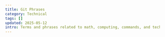 ```yaml
---
title: Git Phrases
category: Technical
tags: []
updated: 2025-05-12
intro: Terms and phrases related to math, computing, commands, and technical work.
---
```

